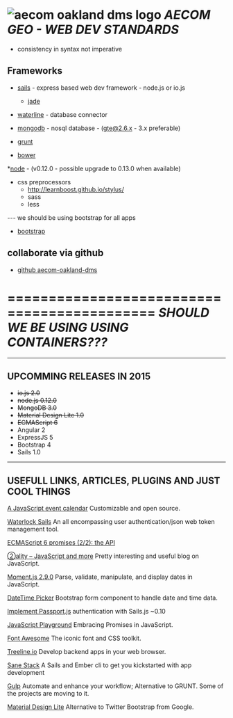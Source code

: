 ![aecom oakland dms logo](https://avatars0.githubusercontent.com/u/11077239?v=3&s=200) ***AECOM GEO - WEB DEV STANDARDS***
==================================

* consistency in syntax not imperative

Frameworks
--------------
* [sails](http://sailsjs.org/#!/) - express based web dev framework - node.js or io.js
	* [jade](http://jade-lang.com/) 

* [waterline](https://github.com/balderdashy/waterline) - database connector
* [mongodb](http://www.mongodb.org/) - nosql database - (gte@2.6.x - 3.x preferable)

* [grunt](http://gruntjs.com/)
* [bower](http://bower.io/)

*[node](https://nodejs.org/) - (v0.12.0 - possible upgrade to 0.13.0 when available)


* css preprocessors
	- http://learnboost.github.io/stylus/
	- sass
	- less

--- we should be using bootstrap for all apps
* [bootstrap](http://getbootstrap.com/)


collaborate via github
---------------------
* [github aecom-oakland-dms](https://github.com/aecom-oakland-dms)


============================================
***SHOULD WE BE USING USING CONTAINERS???***
=============================================

--------------------------------------------------
UPCOMMING RELEASES IN 2015
--------------------------------------------------
* ~~io.js 2.0~~
* ~~node.js 0.12.0~~
* ~~MongoDB 3.0~~
* ~~Material Design Lite 1.0~~
* ~~ECMAScript 6~~ 
* Angular 2
* ExpressJS 5
* Bootstrap 4
* Sails 1.0


--------------------------------------------------
USEFULL LINKS, ARTICLES, PLUGINS AND JUST COOL THINGS
--------------------------------------------------

[A JavaScript event calendar](http://fullcalendar.io/) Customizable and open source.

[Waterlock Sails](http://waterlock.ninja/) An all encompassing user authentication/json web token management tool.

[ECMAScript 6 promises (2/2): the API](http://www.2ality.com/2014/10/es6-promises-api.html)

[②ality – JavaScript and more](http://www.2ality.com/) Pretty interesting and useful blog on JavaScript.

[Moment.js 2.9.0](http://momentjs.com/) Parse, validate, manipulate, and display dates in JavaScript.

[DateTime Picker](http://www.malot.fr/bootstrap-datetimepicker/) Bootstrap form component to handle date and time data.

[Implement Passport.js](http://iliketomatoes.com/implement-passport-js-authentication-with-sails-js-0-10-2/) authentication with Sails.js ~0.10

[JavaScript Playground](http://javascriptplayground.com/blog/2015/02/promises/) Embracing Promises in JavaScript.

[Font Awesome](http://fortawesome.github.io/Font-Awesome/) The iconic font and CSS toolkit.

[Treeline.io](https://treeline.io/) Develop backend apps in your web browser.

[Sane Stack](http://sanestack.com/) A Sails and Ember cli to get you kickstarted with app development 

[Gulp](http://gulpjs.com/) Automate and enhance your workflow; Alternative to GRUNT. Some of the projects are moving to it. 

[Material Design Lite](http://www.getmdl.io/) Alternative to Twitter Bootstrap from Google.
